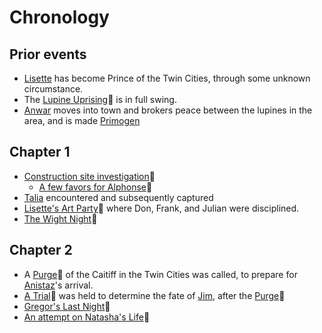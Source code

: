 <!-- TITLE: Events -->

# Chronology
## Prior events
* [Lisette](/home/vtm/npc/lisette) has become Prince of the Twin Cities, through some unknown circumstance.
* The [Lupine Uprising](/home/vtm/events/lupinewar):link: is in full swing.
* [Anwar](/home/vtm/npc/anwar) moves into town and brokers peace between the lupines in the area, and is made [Primogen](/home/vtm/npc#primogen)
## Chapter 1
* [Construction site investigation](/home/vtm/events/constructionsiteinvestigation):link:
	* [A few favors for Alphonse](/home/vtm/events/sabbatactivities):link:
* [Talia](/home/vtm/npc/talia) encountered and subsequently captured
* [Lisette's Art Party](/home/vtm/events/artparty):link: where Don, Frank, and Julian were disciplined.
* [The Wight Night](/home/vtm/events/wight-night):link:
## Chapter 2
* A [Purge](/home/vtm/events/purge):link: of the Caitiff in the Twin Cities was called, to prepare for [Anistaz](/home/vtm/npc/anistaz)'s arrival.
* [A Trial](/home/vtm/events/the-trial):link: was held to determine the fate of [Jim](/home/vtm/npc/jim), after the [Purge](/home/vtm/events/purge):link:
* [Gregor's Last Night](/home/vtm/events/death-of-gregor):link:
* [An attempt on Natasha's Life](/home/vtm/events/assassination-attempt):link:
